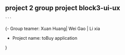 ## project 2 group project block3-ui-ux
	```
{- Group teamer: Xuan Huang| Wei Gao | Li xia
 - Project name: toBuy application

}
```



